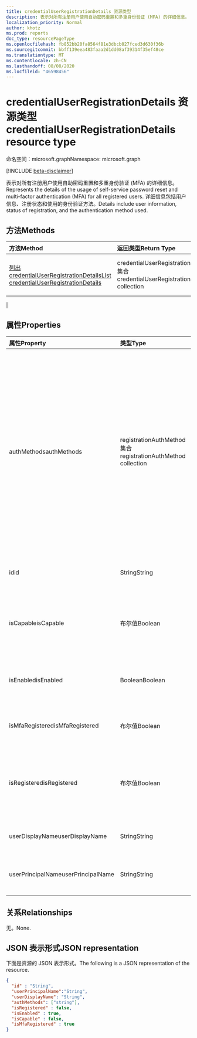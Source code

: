 ```yaml
---
title: credentialUserRegistrationDetails 资源类型
description: 表示对所有注册用户使用自助密码重置和多重身份验证 (MFA) 的详细信息。
localization_priority: Normal
author: khotz
ms.prod: reports
doc_type: resourcePageType
ms.openlocfilehash: fb852bb20fa8564f81e3dbcb027fced3d630f36b
ms.sourcegitcommit: bbff139eea483faaa2d1dd08af39314f35ef48ce
ms.translationtype: MT
ms.contentlocale: zh-CN
ms.lasthandoff: 08/08/2020
ms.locfileid: "46598456"
---
```

# <a name="credentialuserregistrationdetails-resource-type"></a><span data-ttu-id="cbd4a-103">credentialUserRegistrationDetails 资源类型</span><span class="sxs-lookup"><span data-stu-id="cbd4a-103">credentialUserRegistrationDetails resource type</span></span>

<span data-ttu-id="cbd4a-104">命名空间：microsoft.graph</span><span class="sxs-lookup"><span data-stu-id="cbd4a-104">Namespace: microsoft.graph</span></span>

[!INCLUDE [beta-disclaimer](../../includes/beta-disclaimer.md)]

<span data-ttu-id="cbd4a-105">表示对所有注册用户使用自助密码重置和多重身份验证 (MFA) 的详细信息。</span><span class="sxs-lookup"><span data-stu-id="cbd4a-105">Represents the details of the usage of self-service password reset and multi-factor authentication (MFA) for all registered users.</span></span> <span data-ttu-id="cbd4a-106">详细信息包括用户信息、注册状态和使用的身份验证方法。</span><span class="sxs-lookup"><span data-stu-id="cbd4a-106">Details include user information, status of registration, and the authentication method used.</span></span>

## <a name="methods"></a><span data-ttu-id="cbd4a-107">方法</span><span class="sxs-lookup"><span data-stu-id="cbd4a-107">Methods</span></span>

| <span data-ttu-id="cbd4a-108">方法</span><span class="sxs-lookup"><span data-stu-id="cbd4a-108">Method</span></span>       | <span data-ttu-id="cbd4a-109">返回类型</span><span class="sxs-lookup"><span data-stu-id="cbd4a-109">Return Type</span></span> | <span data-ttu-id="cbd4a-110">说明</span><span class="sxs-lookup"><span data-stu-id="cbd4a-110">Description</span></span> |
|:-------------|:------------|:------------|
| [<span data-ttu-id="cbd4a-111">列出 credentialUserRegistrationDetails</span><span class="sxs-lookup"><span data-stu-id="cbd4a-111">List credentialUserRegistrationDetails</span></span>](../api/reportroot-list-credentialuserregistrationdetails.md) | <span data-ttu-id="cbd4a-112">credentialUserRegistrationDetails 集合</span><span class="sxs-lookup"><span data-stu-id="cbd4a-112">credentialUserRegistrationDetails collection</span></span> | <span data-ttu-id="cbd4a-113">获取给定租户的[credentialUserRegistrationDetails](../resources/credentialuserregistrationdetails.md)对象的列表。</span><span class="sxs-lookup"><span data-stu-id="cbd4a-113">Get a list of [credentialUserRegistrationDetails](../resources/credentialuserregistrationdetails.md) objects for a given tenant.</span></span>
 |

## <a name="properties"></a><span data-ttu-id="cbd4a-114">属性</span><span class="sxs-lookup"><span data-stu-id="cbd4a-114">Properties</span></span>

| <span data-ttu-id="cbd4a-115">属性</span><span class="sxs-lookup"><span data-stu-id="cbd4a-115">Property</span></span>     | <span data-ttu-id="cbd4a-116">类型</span><span class="sxs-lookup"><span data-stu-id="cbd4a-116">Type</span></span>        | <span data-ttu-id="cbd4a-117">说明</span><span class="sxs-lookup"><span data-stu-id="cbd4a-117">Description</span></span> |
|:-------------|:------------|:------------|
| <span data-ttu-id="cbd4a-118">authMethods</span><span class="sxs-lookup"><span data-stu-id="cbd4a-118">authMethods</span></span> | <span data-ttu-id="cbd4a-119">registrationAuthMethod 集合</span><span class="sxs-lookup"><span data-stu-id="cbd4a-119">registrationAuthMethod collection</span></span> | <span data-ttu-id="cbd4a-120">表示用户已注册的身份验证方法。</span><span class="sxs-lookup"><span data-stu-id="cbd4a-120">Represents the authentication method that the user has registered.</span></span> <span data-ttu-id="cbd4a-121">可能的值为： `email` 、 `mobilePhone` 、、 `officePhone` `securityQuestion` (仅用于自助密码重置) 、、 `appNotification` `appCode` 和 `alternateMobilePhone` (仅在注册) 中受支持。</span><span class="sxs-lookup"><span data-stu-id="cbd4a-121">Possible values are: `email`, `mobilePhone`, `officePhone`, `securityQuestion` (only used for self-service password reset), `appNotification`, `appCode`, and `alternateMobilePhone` (supported only in registration).</span></span> |
| <span data-ttu-id="cbd4a-122">id</span><span class="sxs-lookup"><span data-stu-id="cbd4a-122">id</span></span> | <span data-ttu-id="cbd4a-123">String</span><span class="sxs-lookup"><span data-stu-id="cbd4a-123">String</span></span> | <span data-ttu-id="cbd4a-124">活动的唯一标识符。</span><span class="sxs-lookup"><span data-stu-id="cbd4a-124">The unique identifier for the activity.</span></span> <span data-ttu-id="cbd4a-125">只读。</span><span class="sxs-lookup"><span data-stu-id="cbd4a-125">Read-only.</span></span>|
| <span data-ttu-id="cbd4a-126">isCapable</span><span class="sxs-lookup"><span data-stu-id="cbd4a-126">isCapable</span></span> | <span data-ttu-id="cbd4a-127">布尔值</span><span class="sxs-lookup"><span data-stu-id="cbd4a-127">Boolean</span></span> | <span data-ttu-id="cbd4a-128">指示用户是否已准备好执行自助密码重置或进行 MFA。</span><span class="sxs-lookup"><span data-stu-id="cbd4a-128">Indicates whether the user is ready to perform self-service password reset or MFA.</span></span> |
| <span data-ttu-id="cbd4a-129">isEnabled</span><span class="sxs-lookup"><span data-stu-id="cbd4a-129">isEnabled</span></span> | <span data-ttu-id="cbd4a-130">Boolean</span><span class="sxs-lookup"><span data-stu-id="cbd4a-130">Boolean</span></span> | <span data-ttu-id="cbd4a-131">Indiciates 是否允许用户执行自助密码重置。</span><span class="sxs-lookup"><span data-stu-id="cbd4a-131">Indiciates whether the user enabled to perform self-service password reset.</span></span> |
| <span data-ttu-id="cbd4a-132">isMfaRegistered</span><span class="sxs-lookup"><span data-stu-id="cbd4a-132">isMfaRegistered</span></span> | <span data-ttu-id="cbd4a-133">布尔值</span><span class="sxs-lookup"><span data-stu-id="cbd4a-133">Boolean</span></span> | <span data-ttu-id="cbd4a-134">Indiciates 是否为用户注册了 MFA。</span><span class="sxs-lookup"><span data-stu-id="cbd4a-134">Indiciates whether the user is registered for MFA.</span></span> |
| <span data-ttu-id="cbd4a-135">isRegistered</span><span class="sxs-lookup"><span data-stu-id="cbd4a-135">isRegistered</span></span> | <span data-ttu-id="cbd4a-136">布尔值</span><span class="sxs-lookup"><span data-stu-id="cbd4a-136">Boolean</span></span> | <span data-ttu-id="cbd4a-137">指示用户是否已将任何身份验证方法注册为自助密码重置。</span><span class="sxs-lookup"><span data-stu-id="cbd4a-137">Indicates whether the user has registered any authentication methods for self-service password reset.</span></span> |
| <span data-ttu-id="cbd4a-138">userDisplayName</span><span class="sxs-lookup"><span data-stu-id="cbd4a-138">userDisplayName</span></span> | <span data-ttu-id="cbd4a-139">String</span><span class="sxs-lookup"><span data-stu-id="cbd4a-139">String</span></span> | <span data-ttu-id="cbd4a-140">提供相应用户的用户名。</span><span class="sxs-lookup"><span data-stu-id="cbd4a-140">Provides the user name of the corresponding user.</span></span> |
| <span data-ttu-id="cbd4a-141">userPrincipalName</span><span class="sxs-lookup"><span data-stu-id="cbd4a-141">userPrincipalName</span></span> | <span data-ttu-id="cbd4a-142">String</span><span class="sxs-lookup"><span data-stu-id="cbd4a-142">String</span></span> | <span data-ttu-id="cbd4a-143">提供相应用户的用户主体名称。</span><span class="sxs-lookup"><span data-stu-id="cbd4a-143">Provides the user principal name of the corresponding user.</span></span> |

## <a name="relationships"></a><span data-ttu-id="cbd4a-144">关系</span><span class="sxs-lookup"><span data-stu-id="cbd4a-144">Relationships</span></span>

<span data-ttu-id="cbd4a-145">无。</span><span class="sxs-lookup"><span data-stu-id="cbd4a-145">None.</span></span>

## <a name="json-representation"></a><span data-ttu-id="cbd4a-146">JSON 表示形式</span><span class="sxs-lookup"><span data-stu-id="cbd4a-146">JSON representation</span></span>

<span data-ttu-id="cbd4a-147">下面是资源的 JSON 表示形式。</span><span class="sxs-lookup"><span data-stu-id="cbd4a-147">The following is a JSON representation of the resource.</span></span>

<!-- {
  "blockType": "resource",
  "optionalProperties": [

  ],
  "@odata.type": "microsoft.graph.credentialUserRegistrationDetails",
  "baseType": "",
  "keyProperty": "id"
}-->

```json
{
  "id" : "String",
  "userPrincipalName":"String",
  "userDisplayName": "String",
  "authMethods": ["string"],
  "isRegistered" : false,
  "isEnabled" : true,
  "isCapable" : false,
  "isMfaRegistered" : true
}
```

<!-- uuid: 16cd6b66-4b1a-43a1-adaf-3a886856ed98
2019-02-04 14:57:30 UTC -->
<!-- {
  "type": "#page.annotation",
  "description": "credentialUserRegistrationDetails resource",
  "keywords": "",
  "section": "documentation",
  "tocPath": ""
}-->
